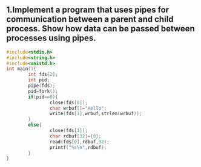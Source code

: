 ## 1.Implement a program that uses pipes for communication between a parent and child process. Show how data can be passed between processes using pipes.
```c
#include<stdio.h>
#include<string.h>
#include<unistd.h>
int main(){
        int fds[2];
        int pid;
        pipe(fds);
        pid=fork();
        if(pid==0){
                close(fds[0]);
                char wrbuf[]="Hello";
                write(fds[1],wrbuf,strlen(wrbuf));
        }
        else{
                close(fds[1]);
                char rdbuf[32]={0};
                read(fds[0],rdbuf,32);
                printf("%s\n",rdbuf);
        }
}
```


